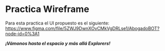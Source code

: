 # Practica Wireframe

Para esta practica el UI propuesto es el siguiente:
https://www.figma.com/file/5ZWJ9DwnXOvCMkVgDRLse1/AbogadoBOT?node-id=0%3A1

***¡Vámonos hasta el espacio y más allá Explorers!***
